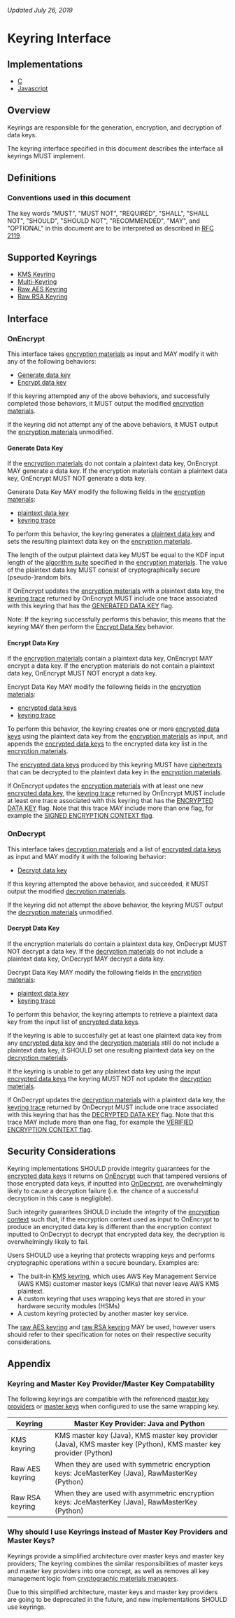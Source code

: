 *Updated July 26, 2019*

# Keyring Interface

## Implementations

- [C](https://github.com/aws/aws-encryption-sdk-c/blob/master/source/materials.c)
- [Javascript](https://github.com/awslabs/aws-encryption-sdk-javascript/blob/master/modules/material-management/src/keyring.ts)

## Overview

Keyrings are responsible for the generation, encryption, and decryption of data keys.

The keyring interface specified in this document describes the interface all keyrings MUST implement.

## Definitions

### Conventions used in this document

The key words "MUST", "MUST NOT", "REQUIRED", "SHALL", "SHALL NOT", "SHOULD", "SHOULD NOT", "RECOMMENDED", "MAY", and "OPTIONAL"
in this document are to be interpreted as described in [RFC 2119](https://tools.ietf.org/html/rfc2119).

## Supported Keyrings

- [KMS Keyring](#kms-keyring.md)
- [Multi-Keyring](#multi-keyring.md)
- [Raw AES Keyring](#raw-aes-keyring.md)
- [Raw RSA Keyring](#raw-rsa-keyring.md)

## Interface

### OnEncrypt

This interface takes [encryption materials](#data-structures.md#encryption-materials) as input
and MAY modify it with any of the following behaviors:

- [Generate data key](#generate-data-key)
- [Encrypt data key](#encrypt-data-key)

If this keyring attempted any of the above behaviors, and successfully completed those behaviors,
it MUST output the modified [encryption materials](#data-structures.md#encryption-materials).

If the keyring did not attempt any of the above behaviors, it MUST output the
[encryption materials](#data-structures.md#encryption-materials) unmodified.

#### Generate Data Key

If the [encryption materials](#data-structures.md#encryption-materials) do not contain a plaintext data key,
OnEncrypt MAY generate a data key.
If the encryption materials contain a plaintext data key, OnEncrypt MUST NOT generate a data key.

Generate Data Key MAY modify the following fields in the [encryption materials](#data-structures.md#encryption-materials):

- [plaintext data key](#data-structures.md#plaintext-data-key)
- [keyring trace](#data-structures.md#keyring-trace)

To perform this behavior, the keyring generates a [plaintext data key](#data-structures.md#plaintext-data-key)
and sets the resulting plaintext data key on the [encryption materials](#data-structures.md#encryption-materials).

The length of the output plaintext data key MUST be equal to the KDF input length of the [algorithm suite](#algorithm-suites.md)
specified in the [encryption materials](#data-structures.md#encryption-materials).
The value of the plaintext data key MUST consist of cryptographically secure (pseudo-)random bits.

If OnEncrypt updates the [encryption materials](#data-structure.md#encryption-materials) with a plaintext data key,
the [keyring trace](#data-structures.md#keyring-trace) returned by OnEncrypt MUST include one trace
associated with this keyring that has the [GENERATED DATA KEY](#data-structures.md#generated-data-key) flag.

Note: If the keyring successfully performs this behavior, this means that the keyring MAY then
perform the [Encrypt Data Key](#encrypt-data-key) behavior.

#### Encrypt Data Key

If the [encryption materials](#data-structures.md#encryption-materials) contain a plaintext data key,
OnEncrypt MAY encrypt a data key.
If the encryption materials do not contain a plaintext data key, OnEncrypt MUST NOT encrypt a data key.

Encrypt Data Key MAY modify the following fields in the [encryption materials](#data-structures.md#encryption-materials):

- [encrypted data keys](#data-structures.md#encrypted-data-keys)
- [keyring trace](#data-structures.md#keyring-trace)

To perform this behavior, the keyring creates one or more [encrypted data keys](#data-structures.md#encrypted-data-key)
using the plaintext data key from the [encryption materials](#data-structures.md#encryption-materials) as input,
and appends the [encrypted data keys](#data-structures.md#encrypted-data-key) to the encrypted data key list
in the [encryption materials](#data-structures.md#encryption-materials).

The [encrypted data keys](#data-structures.md#encrypted-data-key) produced by this keyring MUST
have [ciphertexts](#data-structures.md#ciphertext) that can be decrypted to the plaintext data key in the
[encryption materials](#data-structures.md#encryption-materials).

If OnEncrypt updates the [encryption materials](#data-structure.md#encryption-materials) with at least
one new [encrypted data key](#data-structures.md#encrypted-data-key),
the [keyring trace](#data-structures.md#keyring-trace) returned by OnEncrypt MUST include at least one trace
associated with this keyring that has the [ENCRYPTED DATA KEY](#data-structures.md#encrypted-data-key) flag.
Note that this trace MAY include more than one flag,
for example the [SIGNED ENCRYPTION CONTEXT flag](#data-structures.md#signed-encryption-context).

### OnDecrypt

This interface takes [decryption materials](#data-structures.md#decryption-materials) and
a list of [encrypted data keys](#data-structures.md#encrypted-data-key) as input and
MAY modify it with the following behavior:

- [Decrypt data key](#decrypt-data-key)

If this keyring attempted the above behavior, and succeeded, it MUST output the modified [decryption materials](#data-structures.md#decryption-materials).

If the keyring did not attempt the above behavior,
the keyring MUST output the [decryption materials](#data-structures.md#decryption-materials) unmodified.

#### Decrypt Data Key

If the encryption materials do contain a plaintext data key, OnDecrypt MUST NOT decrypt a data key.
If the [decryption materials](#data-structures.md#decryption-materials) do not include a plaintext data key,
OnDecrypt MAY decrypt a data key.

Decrypt Data Key MAY modify the following fields in the [encryption materials](#data-structures.md#encryption-materials):

- [plaintext data key](#data-structures.md#plaintext-data-key)
- [keyring trace](#data-structures.md#keyring-trace)

To perform this behavior, the keyring attempts to retrieve a plaintext data key from the input list
of [encrypted data keys](#data-structures.md#encrypted-data-key).

If the keyring is able to succesfully get at least one plaintext data key from any [encrypted data key](#data-structures.md#encrypted-data-key)
and the [decryption materials](#data-structures.md#decryption-materials) still do not include a plaintext data key,
it SHOULD set one resulting plaintext data key on the [decryption materials](#data-structures.md#decryption-materials).

If the keyring is unable to get any plaintext data key using the input [encrypted data keys](#data-structures.md#encrypted-data-key)
the keyring MUST NOT not update the [decryption materials](#data-structures.md#decryption-materials).

If OnDecrypt updates the [decryption materials](#data-structure.md#decryption-materials) with a plaintext data key,
the [keyring trace](#data-structures.md#keyring-trace) returned by OnDecrypt MUST include one trace
associated with this keyring that has the [DECRYPTED DATA KEY](#data-structures.md#encrypted-data-key) flag.
Note that this trace MAY include more than one flag, for example the [VERIFIED ENCRYPTION CONTEXT flag](#data-structures.md#verified-encryption-context).

## Security Considerations

Keyring implementations SHOULD provide integrity guarantees for the [encrypted data keys](#data-structures.md#encrypted-data-key)
it returns on [OnEncrypt](#onencrypt) such that tampered versions of those encrypted data keys,
if inputted into [OnDecrypt](#ondecrypt), are overwhelmingly likely to cause a decryption failure
(i.e. the chance of a successful decryption in this case is negligible).

Such integrity guarantees SHOULD include the integrity of the [encryption context](#data-structures.md#encryption-context)
such that, if the encryption context used as input to OnEncrypt to produce an encrypted data key is
different than the encryption context inputted to OnDecrypt to decrypt that encrypted data key,
the decryption is overwhelmingly likely to fail.

Users SHOULD use a keyring that protects wrapping keys and performs cryptographic operations within a secure boundary.
Examples are:

- The built-in [KMS keyring](#kms-keyring.md),
  which uses AWS Key Management Service (AWS KMS) customer master keys (CMKs) that never leave AWS KMS plaintext.
- A custom keyring that uses wrapping keys that are stored in your hardware security modules (HSMs)
- A custom keyring protected by another master key service.

The [raw AES keyring](#raw-aes-keyring.md) and [raw RSA keyring](#raw-aes-keyring) MAY be used,
however users should refer to their specification for notes on their respective security considerations.

## Appendix

### Keyring and Master Key Provider/Master Key Compatability

The following keyrings are compatible with the referenced [master key providers](#master-key-provider.md) or
[master keys](#master-key.md) when configured to use the same wrapping key.

| Keyring         | Master Key Provider: Java and Python                                                                             |
|-----------------|------------------------------------------------------------------------------------------------------------------|
| KMS keyring     | KMS master key (Java), KMS master key provider (Java), KMS master key (Python), KMS master key provider (Python) |
| Raw AES keyring | When they are used with symmetric encryption keys: JceMasterKey (Java), RawMasterKey (Python)                    |
| Raw RSA keyring | When they are used with asymmetric encryption keys: JceMasterKey (Java), RawMasterKey (Python)                   |

### Why should I use Keyrings instead of Master Key Providers and Master Keys?

Keyrings provide a simplified architecture over master keys and master key providers;
The keyring combines the similar responsibilities of master keys and master key providers into one concept,
as well as removes all key management logic from [cryptographic materials managers](#cmm-interface.md).

Due to this simplified architecture, master keys and master key providers are going to be deprecated in the future,
and new implementations SHOULD use keyrings.
